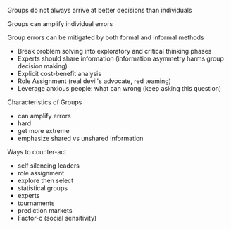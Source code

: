 Groups do not always arrive at better decisions than individuals

Groups can amplify individual errors

Group errors can be mitigated by both formal and informal methods
* Break problem solving into exploratory and critical thinking phases
* Experts should share information (information asymmetry harms group decision making)
* Explicit cost-benefit analysis
* Role Assignment (real devil's advocate, red teaming)
* Leverage anxious people: what can wrong (keep asking this question)

Characteristics of Groups
* can amplify errors
* hard
* get more extreme
* emphasize shared vs unshared information

Ways to counter-act
* self silencing leaders
* role assignment
* explore then select 
* statistical groups
* experts
* tournaments
* prediction markets
* Factor-c (social sensitivity)